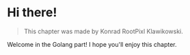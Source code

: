 # Hi there!

> This chapter was made by Konrad RootPixl Klawikowski.

Welcome in the Golang part!
I hope you'll enjoy this chapter.